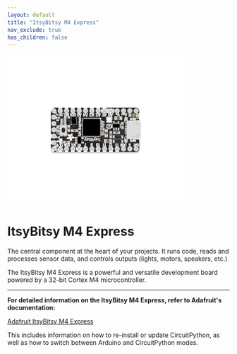 ```yaml
---
layout: default
title: "ItsyBitsy M4 Express"
nav_exclude: true
has_children: false
---
```


<img src="assets/ItsyBitsy-M4-Express.png" alt="ItsyBitsy M4 Express" width="400"/>

# ItsyBitsy M4 Express
The central component at the heart of your projects. It runs code, reads and processes sensor data, and controls outputs (lights, motors, speakers, etc.) 

The ItsyBitsy M4 Express is a powerful and versatile development board powered by a 32-bit Cortex M4 microcontroller.

---

**For detailed information on the ItsyBitsy M4 Express, refer to Adafruit's documentation:**  

[Adafruit ItsyBitsy M4 Express](https://learn.adafruit.com/introducing-adafruit-itsybitsy-m4)

This includes information on how to re-install or update CircuitPython, as well as how to switch between Arduino and CircuitPython modes.

